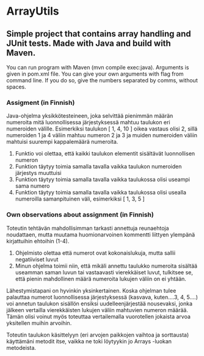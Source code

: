 # ArrayUtils
## Simple project that contains array handling and JUnit tests. Made with Java and build with Maven.

You can run program with Maven (mvn compile exec:java). Arguments is given in pom.xml file. You can give your own arguments with flag from command line. If you do so, give the numbers separated by comms, without spaces.

### Assigment (in Finnish)
Java-ohjelma yksikkötesteineen, joka selvittää pienimmän määrän numeroita mitä luonnollisessa järjestyksessä mahtuu taulukon eri numeroiden välille. Esimerkiksi taulukon [ 1, 4, 10 ] oikea vastaus olisi 2, sillä numeroiden 1 ja 4 väliin mahtuu numeron 2 ja 3 ja muiden numeroiden väliin mahtuisi suurempi kappalemäärä numeroita.
1. Funktio voi olettaa, että kaikki taulukon elementit sisältävät luonnollisen numeron
2. Funktion täytyy toimia samalla tavalla vaikka taulukon numeroiden järjestys muuttuisi
3. Funktion täytyy toimia samalla tavalla vaikka taulukossa olisi useampi sama numero
4. Funktion täytyy toimia samalla tavalla vaikka taulukossa olisi usealla numeroilla samanpituinen väli, esimerkiksi [ 1, 3, 5 ]

### Own observations about assignment (in Finnish)
Toteutin tehtävän mahdollisimman tarkasti annettuja reunaehtoja noudattaen, mutta muutama huomionarvoinen kommentti liittyen ylempänä kirjattuihin ehtoihin (1-4).
1. Ohjelmisto olettaa että numerot ovat kokonaislukuja, mutta sallii negatiiviset luvut
3. Minun ohjelma toimii niin, että mikäli annettu taulukko numeroita sisältää useamman saman luvun tai vastaavasti vierekkäiset luvut, tulkitsee se, että pienin mahdollinen määrä numeroita lukujen väliin on ei yhtään.

Lähestymistapani on hyvinkin yksinkertainen. Koska ohjelman tulee palauttaa numerot luonnollisessa järjestyksessä (kasvava, kuten....3, 4, 5....) voi annetun taulukon sisällön ensiksi uudelleenjärjestää nousevaksi, jonka jälkeen vertailla vierekkäisten lukujen väliin mahtuvien numeron määrää. Tämän olisi voinut myös toteuttaa vertailemalla vuorotellen jokaista arvoa yksitellen muihin arvoihin.

Toteutin taulukon käsittelyyn (eri arvojen paikkojen vaihtoa ja sorttausta) käyttämäni metodit itse, vaikka ne toki löytyykin jo Arrays -luokan metodeista.
